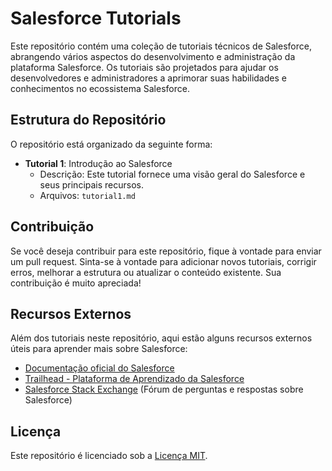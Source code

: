 # Salesforce Tutorials

Este repositório contém uma coleção de tutoriais técnicos de Salesforce, abrangendo vários aspectos do desenvolvimento e administração da plataforma Salesforce. Os tutoriais são projetados para ajudar os desenvolvedores e administradores a aprimorar suas habilidades e conhecimentos no ecossistema Salesforce.

## Estrutura do Repositório

O repositório está organizado da seguinte forma:

- **Tutorial 1**: Introdução ao Salesforce
  - Descrição: Este tutorial fornece uma visão geral do Salesforce e seus principais recursos.
  - Arquivos: `tutorial1.md`

## Contribuição

Se você deseja contribuir para este repositório, fique à vontade para enviar um pull request. Sinta-se à vontade para adicionar novos tutoriais, corrigir erros, melhorar a estrutura ou atualizar o conteúdo existente. Sua contribuição é muito apreciada!

## Recursos Externos

Além dos tutoriais neste repositório, aqui estão alguns recursos externos úteis para aprender mais sobre Salesforce:

- [Documentação oficial do Salesforce](https://developer.salesforce.com/docs)
- [Trailhead - Plataforma de Aprendizado da Salesforce](https://trailhead.salesforce.com)
- [Salesforce Stack Exchange](https://salesforce.stackexchange.com) (Fórum de perguntas e respostas sobre Salesforce)

## Licença

Este repositório é licenciado sob a [Licença MIT](LICENSE).
